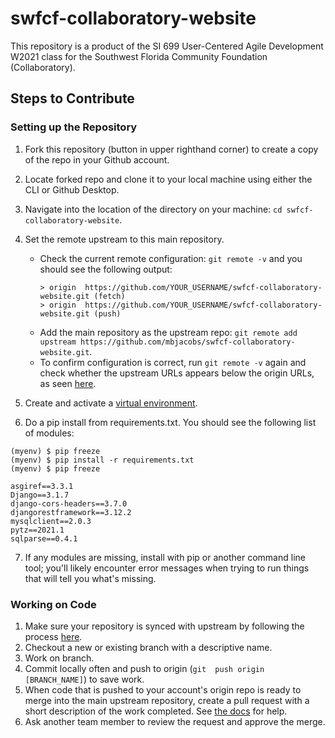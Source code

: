 # swfcf-collaboratory-website
This repository is a product of the SI 699 User-Centered Agile Development W2021 class for the Southwest Florida Community Foundation (Collaboratory).

## Steps to Contribute

### Setting up the Repository

1. Fork this repository (button in upper righthand corner) to create a copy of the repo in your Github account.
2. Locate forked repo and clone it to your local machine using either the CLI or Github Desktop.
3. Navigate into the location of the directory on your machine: `cd swfcf-collaboratory-website`.
4. Set the remote upstream to this main repository.
   - Check the current remote configuration: `git remote -v` and you should see the following output:
     ```
     > origin  https://github.com/YOUR_USERNAME/swfcf-collaboratory-website.git (fetch)
     > origin  https://github.com/YOUR_USERNAME/swfcf-collaboratory-website.git (push)
     ```
   - Add the main repository as the upstream repo: `git remote add upstream https://github.com/mbjacobs/swfcf-collaboratory-website.git`.
   - To confirm configuration is correct, run `git remote -v` again and check whether the upstream URLs appears below the origin URLs, as seen [here](https://docs.github.com/en/github/collaborating-with-issues-and-pull-requests/configuring-a-remote-for-a-fork).

5. Create and activate a [virtual environment](https://docs.python.org/3/library/venv.html).
6. Do a pip install from requirements.txt. You should see the following list of modules:
```
(myenv) $ pip freeze
(myenv) $ pip install -r requirements.txt
(myenv) $ pip freeze

asgiref==3.3.1
Django==3.1.7
django-cors-headers==3.7.0
djangorestframework==3.12.2
mysqlclient==2.0.3
pytz==2021.1
sqlparse==0.4.1
```
7. If any modules are missing, install with pip or another command line tool; you'll likely encounter error messages when trying to run things that will tell you what's missing.
   
### Working on Code

1. Make sure your repository is synced with upstream by following the process [here](https://devdojo.com/alexg/how-to-synchronize-your-github-fork).
2. Checkout a new or existing branch with a descriptive name.
3. Work on branch.
4. Commit locally often and push to origin (`git  push origin [BRANCH_NAME]`) to save work.
5. When code that is pushed to your account's origin repo is ready to merge into the main upstream repository, create a pull request with a short description of the work completed. See [the docs](https://docs.github.com/en/github/collaborating-with-issues-and-pull-requests/creating-a-pull-request-from-a-fork) for help.
6. Ask another team member to review the request and approve the merge.
